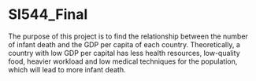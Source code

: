 # SI544_Final
The purpose of this project is to find the relationship between the number of infant death and the GDP per capita of each country. Theoretically, a country with low GDP per capital has less health resources, low-quality food, heavier workload and low medical techniques for the population, which will lead to more infant death.
